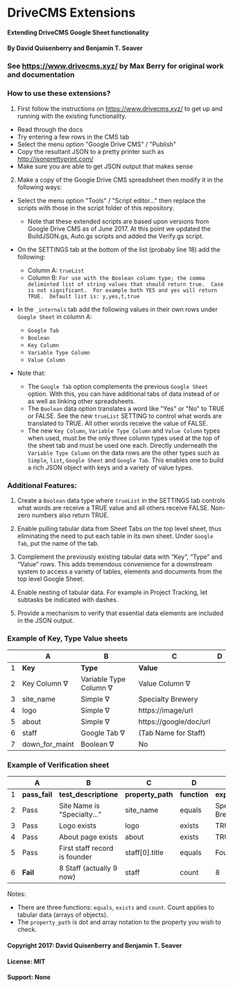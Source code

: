 # DriveCMS Extensions
#### Extending DriveCMS Google Sheet functionality
#### By David Quisenberry and Benjamin T. Seaver

### See https://www.drivecms.xyz/ by Max Berry for original work and documentation

### How to use these extensions?
1. First follow the instructions on https://www.drivecms.xyz/ to get up and running with the existing functionality.
 * Read through the docs
 * Try entering a few rows in the CMS tab
 * Select the menu option "Google Drive CMS" / "Publish"
 * Copy the resultant JSON to a pretty printer such as http://jsonprettyprint.com/
 * Make sure you are able to get JSON output that makes sense


2. Make a copy of the Google Drive CMS spreadsheet then modify it in the following ways:

  * Select the menu option "Tools" / "Script editor..." then replace the scripts with those in the script folder of this repository.  

    * Note that these extended scripts are based upon versions from Google Drive CMS as of June 2017.  At this point we updated the BuildJSON.gs, Auto.gs scripts and added the Verify.gs script.

  * On the SETTINGS tab at the bottom of the list (probaby line 18) add the following:
    * Column A: `trueList`
    * Column B: `For use with the Boolean column type; the comma deliminted list of string values that should return true.  Case is not significant.  For example both YES and yes will return TRUE.  Default list is: y,yes,t,true`

  * In the `_internals` tab add the following values in their own rows under `Google Sheet` in column A:
    * `Google Tab`
    * `Boolean`
    * `Key Column`
    * `Variable Type Column`
    * `Value Column`

  * Note that:
    * The `Google Tab` option complements the previous `Google Sheet` option.  With this, you can have additional tabs of data instead of or as well as linking other spreadsheets.
    * The `Boolean` data option translates a word like "Yes" or "No" to TRUE or FALSE. See the new `trueList` SETTING to control what words are translated to TRUE.  All other words receive the value of FALSE.
    * The new `Key Column`, `Variable Type Column` and `Value Column` types when used, must be the only three column types used at the top of the sheet tab and must be used one each. Directly underneath the `Variable Type Column` on the data rows are the other types such as `Simple`, `list`, `Google Sheet` and `Google Tab`.  This enables one to build a rich JSON object with keys and a variety of value types.

### Additional Features:

1. Create a `Boolean` data type where `trueList` in the SETTINGS tab controls what words are receive a TRUE value and all others receive FALSE. Non-zero numbers also return TRUE.

2. Enable pulling tabular data from Sheet Tabs on the top level sheet, thus eliminating the need to put each table in its own sheet.  Under `Google Tab`, put the name of the tab.

3. Complement the previously existing tabular data with “Key”, “Type” and “Value” rows.  This adds tremendous convenience for a downstream system to access a variety of tables, elements and documents from the top level Google Sheet.

4. Enable nesting of tabular data.  For example in Project Tracking, let subtasks be indicated with dashes.

5. Provide a mechanism to verify that essential data elements are included in the JSON output.

### Example of Key, Type Value sheets

|    |  A                 |  B                           | C                     | D |
|----|--------------------|------------------------------|-----------------------|---|
| 1  | **Key**            | **Type**                     | **Value**             |   |
| 2  | Key Column &#8711; | Variable Type Column &#8711; | Value Column &#8711;  |   |
| 3  | site_name          | Simple &#8711;               | Specialty Brewery     |   |
| 4  | logo               | Simple &#8711;               | https://image/url     |   |
| 5  | about              | Simple &#8711;               | https://google/doc/url|   |
| 6  | staff              | Google Tab &#8711;           | (Tab Name for Staff)  |   |
| 7  | down_for_maint     | Boolean &#8711;              | No                    |   |


### Example of Verification sheet

|    |  A                 |  B                           | C                     | D            | E                   | F                 |
|----|--------------------|------------------------------|-----------------------|--------------|---------------------|-------------------|
| 1  | **pass_fail**      | **test_descriptione**        | **property_path**     | **function** | **expected_result** | **actual_result** |
| 2  | Pass               | Site Name is "Specialty..."  | site_name             | equals       | Specialty Brewery   | Specialty Brewery |
| 3  | Pass               | Logo exists                  | logo                  | exists       | TRUE                | TRUE              |
| 4  | Pass               | About page exists            | about                 | exists       | TRUE                | TRUE              |
| 5  | Pass               | First staff record is founder| staff[0].title        | equals       | Founder             | Founder           |
| 6  | **Fail**           | 8 Staff (actually 9  now)    | staff                 | count        | 8                   | 9                 |

Notes:
  * There are three functions: `equals`, `exists` and `count`.  Count applies to tabular data (arrays of objects).
  * The `property_path` is dot and array notation to the property you wish to check.
  
#### Copyright 2017: David Quisenberry and Benjamin T. Seaver
#### License: MIT
#### Support: None
